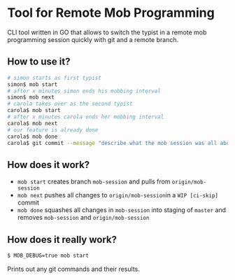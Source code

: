 # Tool for Remote Mob Programming

CLI tool written in GO that allows to switch the typist in a remote mob programming session quickly with git and a remote branch.

## How to use it?

```bash
# simon starts as first typist
simon$ mob start
# after x minutes simon ends his mobbing interval
simon$ mob next
# carola takes over as the second typist
carola$ mob start
# after x minutes carola ends her mobbing interval
carola$ mob next
# our feature is already done
carola$ mob done
carola$ git commit --message "describe what the mob session was all about"
```

## How does it work?

- `mob start` creates branch `mob-session` and pulls from `origin/mob-session`
- `mob next` pushes all changes to `origin/mob-session`in a `WIP [ci-skip]` commit
- `mob done` squashes all changes in `mob-session` into staging of `master` and removes `mob-session` and `origin/mob-session` 

## How does it really work?

```bash
$ MOB_DEBUG=true mob start
```

Prints out any git commands and their results.
